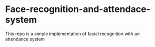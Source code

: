 # Face-recognition-and-attendace-system
This repo is a simple implementation of facial recognition with an attendance system 
